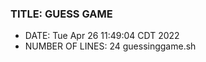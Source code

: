 ### TITLE: GUESS GAME
- DATE: Tue Apr 26 11:49:04 CDT 2022
- NUMBER OF LINES:       24 guessinggame.sh
